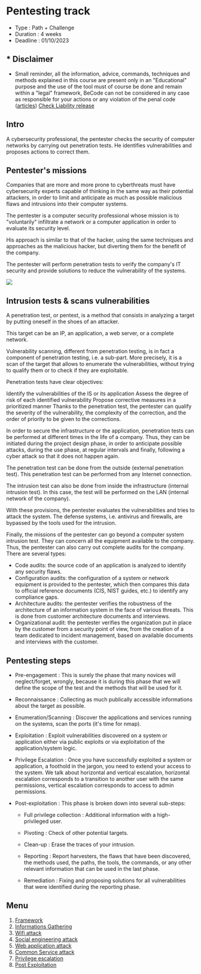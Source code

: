 # Pentesting track 

* Type : Path + Challenge
* Duration : 4 weeks
* Deadline : 01/10/2023

## * Disclaimer

* Small reminder, all the information, advice, commands, techniques and methods explained in this course are present only in an "Educational" purpose and the use of the tool must of course be done and remain within a "legal" framework, BeCode can not be considered in any case as responsible for your actions or any violation of the penal code ([articles](http://www.ejustice.just.fgov.be/mopdf/2006/09/12_2.pdf#Page6)) [Check Liability release](https://docs.google.com/document/d/1zSvQsnUtEqF2MraJwoR4Bc1DwLbeyZRUXGxViktBQns/edit?usp=sharing)

## Intro

A cybersecurity professional, the pentester checks the security of computer networks by carrying out penetration tests. He identifies vulnerabilities and proposes actions to correct them.

## Pentester's missions

Companies that are more and more prone to cyberthreats must have cybersecurity experts capable of thinking in the same way as their potential attackers, in order to limit and anticipate as much as possible malicious flaws and intrusions into their computer systems.

The pentester is a computer security professional whose mission is to "voluntarily" infiltrate a network or a computer application in order to evaluate its security level.

His approach is similar to that of the hacker, using the same techniques and approaches as the malicious hacker, but diverting them for the benefit of the company.
 
The pentester will perform penetration tests to verify the company's IT security and provide solutions to reduce the vulnerability of the systems.

![](https://media.discordapp.net/attachments/745925345802190969/987784882476441600/oWwxh7E.gif)

## Intrusion tests & scans vulnerabilities

A penetration test, or pentest, is a method that consists in analyzing a target by putting oneself in the shoes of an attacker.

This target can be an IP, an application, a web server, or a complete network.

Vulnerability scanning, different from penetration testing, is in fact a component of penetration testing, i.e. a sub-part. More precisely, it is a scan of the target that allows to enumerate the vulnerabilities, without trying to qualify them or to check if they are exploitable.

Penetration tests have clear objectives:

Identify the vulnerabilities of the IS or its application
Assess the degree of risk of each identified vulnerability
Propose corrective measures in a prioritized manner
Thanks to the penetration test, the pentester can qualify the severity of the vulnerability, the complexity of the correction, and the order of priority to be given to the corrections.

In order to secure the infrastructure or the application, penetration tests can be performed at different times in the life of a company. Thus, they can be initiated during the project design phase, in order to anticipate possible attacks, during the use phase, at regular intervals and finally, following a cyber attack so that it does not happen again.

The penetration test can be done from the outside (external penetration test). This penetration test can be performed from any Internet connection.

The intrusion test can also be done from inside the infrastructure (internal intrusion test). In this case, the test will be performed on the LAN (internal network of the company).

With these provisions, the pentester evaluates the vulnerabilities and tries to attack the system. The defense systems, i.e. antivirus and firewalls, are bypassed by the tools used for the intrusion.

Finally, the missions of the pentester can go beyond a computer system intrusion test. They can concern all the equipment available to the company. Thus, the pentester can also carry out complete audits for the company. There are several types:

- Code audits: the source code of an application is analyzed to identify any security flaws.
- Configuration audits: the configuration of a system or network equipment is provided to the pentester, which then compares this data to official reference documents (CIS, NIST guides, etc.) to identify any compliance gaps.
- Architecture audits: the pentester verifies the robustness of the architecture of an information system in the face of various threats. This is done from customer architecture documents and interviews.
- Organizational audit: the pentester verifies the organization put in place by the customer from a security point of view, from the creation of a team dedicated to incident management, based on available documents and interviews with the customer.

## Pentesting steps

* Pre-engagement : This is surely the phase that many novices will neglect/forget, wrongly, because it is during this phase that we will define the scope of the test and the methods that will be used for it.

* Reconnaissance : Collecting as much publically accessible informations about the target as possible.

* Enumeration/Scanning : Discover the applications and services running on the systems, scan the ports (it's time for nmap).

* Exploitation : Exploit vulnerabilities discovered on a system or application either via public exploits or via exploitation of the application/system logic.

* Privilege Escalation : Once you have successfully exploited a system or application, a foothold in the jargon, you need to extend your access to the system. We talk about horizontal and vertical escalation, horizontal escalation corresponds to a transition to another user with the same permissions, vertical escalation corresponds to access to admin permissions.

* Post-exploitation : This phase is broken down into several sub-steps:

    - Full privilege collection : Additional information with a high-privileged user.

    - Pivoting : Check of other potential targets.

    - Clean-up : Erase the traces of your intrusion.

    - Reporting : Report harvesters, the flaws that have been discovered, the methods used, the paths, the tools, the commands, or any other relevant information that can be used in the last phase.

    - Remediation : Fixing and proposing solutions for all vulnerabilities that were identified during the reporting phase.

## Menu

1. [Framework](./00-Framework/)
1. [Informations Gathering](./01-Informations_Gathering/)
1. [Wifi attack](./02-Wifi_Attack/)
1. [Social engineering attack](./03-Social_engineering_Attack/)
1. [Web application attack](./04-Web_application_attack/)
1. [Common Service attack](./05-Common_service_attack/)
1. [Privilege escalation](./06-Privilege_escalation/)
1. [Post Exploitation](./07-Post_exploitation/)

